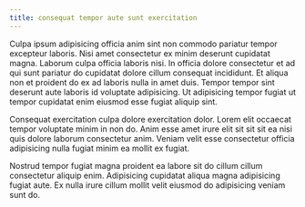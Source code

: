 ```yaml
---
title: consequat tempor aute sunt exercitation
---
```


Culpa ipsum adipisicing officia anim sint non commodo pariatur tempor excepteur laboris. Nisi amet consectetur ex minim deserunt cupidatat magna. Laborum culpa officia laboris nisi. In officia dolore consectetur et ad qui sunt pariatur do cupidatat dolore cillum consequat incididunt. Et aliqua non et proident do ex ad laboris nulla in amet duis. Tempor tempor sint deserunt aute laboris id voluptate adipisicing. Ut adipisicing tempor fugiat ut tempor cupidatat enim eiusmod esse fugiat aliquip sint.

Consequat exercitation culpa dolore exercitation dolor. Lorem elit occaecat tempor voluptate minim in non do. Anim esse amet irure elit sit sit sit ea nisi quis dolore laborum consectetur anim. Veniam velit esse consectetur officia adipisicing nulla fugiat minim ea mollit ex fugiat.

Nostrud tempor fugiat magna proident ea labore sit do cillum cillum consectetur aliquip enim. Adipisicing cupidatat aliqua magna adipisicing fugiat aute. Ex nulla irure cillum mollit velit eiusmod do adipisicing veniam sunt do.